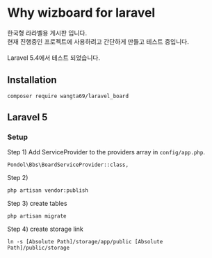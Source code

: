 # Why wizboard for laravel

한국형 라라벨용 게시판 입니다. <br />
현재 진행중인 프로젝트에 사용하려고 간단하게 만들고 테스트 중입니다. <br />
 <br />
Laravel 5.4에서 테스트 되었습니다.

## Installation
```
composer require wangta69/laravel_board
```

## Laravel 5

### Setup
Step 1) Add ServiceProvider to the providers array in `config/app.php`.
```
Pondol\Bbs\BoardServiceProvider::class,
```

Step 2)

```
php artisan vendor:publish
```

Step 3) create tables
```
php artisan migrate
```

Step 4) create storage link <br />

```
ln -s [Absolute Path]/storage/app/public [Absolute Path]/public/storage
```